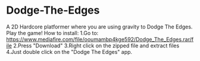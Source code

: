# Dodge-The-Edges
A 2D Hardcore platformer where you are using gravity to Dodge The Edges.
Play the game!
How to install:
1.Go to: https://www.mediafire.com/file/ooumambp4kge592/Dodge_The_Edges.rar/file
2.Press "Download"
3.Right click on the zipped file and extract files
4.Just double click on the "Dodge The Edges" app.
